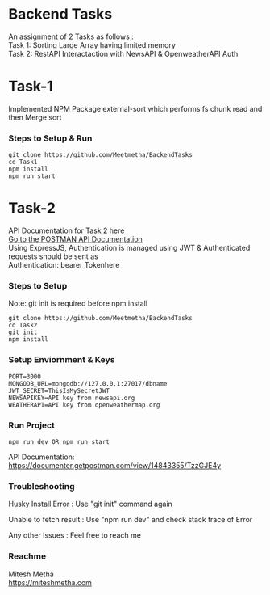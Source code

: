 
# Backend Tasks

An assignment of 2 Tasks as follows :   
Task 1: Sorting Large Array having limited memory  
Task 2: RestAPI Interactaction with NewsAPI & OpenweatherAPI Auth

# Task-1

Implemented NPM Package external-sort which performs fs chunk read and then Merge sort  

### Steps to Setup & Run

```
git clone https://github.com/Meetmetha/BackendTasks
cd Task1
npm install
npm run start
```

# Task-2 
API Documentation for Task 2 here   
[Go to the POSTMAN API Documentation](https://documenter.getpostman.com/view/14843355/TzzGJE4y)  
Using ExpressJS, Authentication is managed using JWT & Authenticated requests should be sent as  
Authentication: bearer Tokenhere

### Steps to Setup
Note: git init is required before npm install

```
git clone https://github.com/Meetmetha/BackendTasks
cd Task2
git init
npm install
```

### Setup Enviornment & Keys
```
PORT=3000
MONGODB_URL=mongodb://127.0.0.1:27017/dbname
JWT_SECRET=ThisIsMySecretJWT
NEWSAPIKEY=API key from newsapi.org
WEATHERAPI=API key from openweathermap.org
```

### Run Project
```
npm run dev OR npm run start
```

API Documentation: https://documenter.getpostman.com/view/14843355/TzzGJE4y

### Troubleshooting 
Husky Install Error :
Use "git init" command again 

Unable to fetch result :
Use "npm run dev" and check stack trace of Error

Any other Issues :
Feel free to reach me

### Reachme

Mitesh Metha  
https://miteshmetha.com



